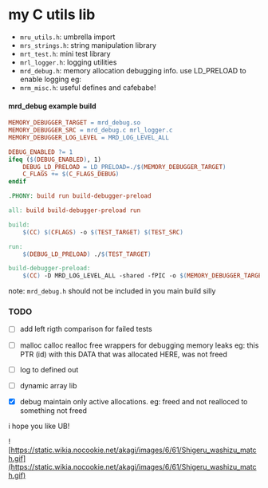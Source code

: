 # my C utils lib

- `mru_utils.h`: umbrella import
- `mrs_strings.h`: string manipulation library
- `mrt_test.h`: mini test library 
- `mrl_logger.h`: logging utilities 
- `mrd_debug.h`: memory allocation debugging info. use LD_PRELOAD to enable logging eg:
- `mrm_misc.h`: useful defines and cafebabe!

#### mrd_debug example build
```Makefile
MEMORY_DEBUGGER_TARGET = mrd_debug.so
MEMORY_DEBUGGER_SRC = mrd_debug.c mrl_logger.c
MEMORY_DEBUGGER_LOG_LEVEL = MRD_LOG_LEVEL_ALL

DEBUG_ENABLED ?= 1
ifeq ($(DEBUG_ENABLED), 1)
    DEBUG_LD_PRELOAD = LD_PRELOAD=./$(MEMORY_DEBUGGER_TARGET)
    C_FLAGS += $(C_FLAGS_DEBUG)
endif

.PHONY: build run build-debugger-preload

all: build build-debugger-preload run

build:
	$(CC) $(CFLAGS) -o $(TEST_TARGET) $(TEST_SRC)

run:
	$(DEBUG_LD_PRELOAD) ./$(TEST_TARGET)

build-debugger-preload:
	$(CC) -D MRD_LOG_LEVEL_ALL -shared -fPIC -o $(MEMORY_DEBUGGER_TARGET) $(MEMORY_DEBUGGER_SRC)
```
note: `mrd_debug.h` should not be included in you main build silly


### TODO
- [ ] add left rigth comparison for failed tests 
- [ ] malloc calloc realloc free wrappers for debugging memory leaks eg: this PTR (id) with this DATA that was allocated HERE, was not freed
- [ ] log to defined out 
- [ ] dynamic array lib 
- [x] debug maintain only active allocations. eg: freed and not realloced to something not freed


i hope you like UB!


![https://static.wikia.nocookie.net/akagi/images/6/61/Shigeru_washizu_match.gif](https://static.wikia.nocookie.net/akagi/images/6/61/Shigeru_washizu_match.gif)
